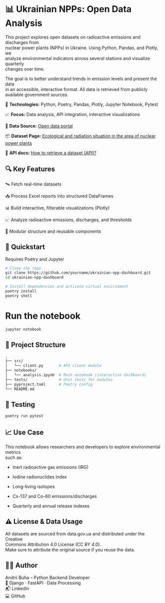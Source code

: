 # 📊 Ukrainian NPPs: Open Data Analysis 

This project explores open datasets on radioactive emissions and discharges from  
nuclear power plants (NPPs) in Ukraine. Using Python, Pandas, and Plotly, we  
analyze environmental indicators across several stations and visualize quarterly  
changes over time.

The goal is to better understand trends in emission levels and present the data  
in an accessible, interactive format. All data is retrieved from publicly  
available government sources.

🧪 **Technologies:** Python, Poetry, Pandas, Plotly, Jupyter Notebook, Pytest

📈 **Focus:** Data analysis, API integration, interactive visualizations 

📂 **Data Source:** [Open data portal][1]

📦 **Dataset Page:** [Ecological and radiation situation in the area of ​​nuclear power plants][2]

🔌 **API docs:** [How to retrieve a dataset (API)?][3]

[1]: https://data.gov.ua/en/

[2]: https://data.gov.ua/en/dataset/4a9d3d56-bd95-4c3e-97e7-1cdc7bcbd445/resource/d55eebcf-4660-4919-96b3-4894be5a6cda

[3]: https://data.gov.ua/pages/aboutuser2#:~:text=%D0%AF%D0%BA%C2%A0%D0%B7%D0%B0%D0%B1%D1%80%D0%B0%D1%82%D0%B8%20%D0%BD%D0%B0%D0%B1%D1%96%D1%80%20%D0%B4%D0%B0%D0%BD%D0%B8%D1%85%20(API)%3F

## 🔍 Key Features

🛰️ Fetch real-time datasets 

📥 Process Excel reports into structured DataFrames

📊 Build interactive, filterable visualizations (Plotly)

📈 Analyze radioactive emissions, discharges, and thresholds

🧩 Modular structure and reusable components


## 🚀 Quickstart

Requires Poetry and Jupyter

```bash
# Clone the repo
git clone https://github.com/yourname/ukrainian-npp-dashboard.git
cd ukrainian-npp-dashboard

# Install dependencies and activate virtual environment
poetry install
poetry shell
```
# Run the notebook

```bash
jupyter notebook
```

## 🧠 Project Structure

```bash
.
├── src/                 
│   └── client.py       # API client module
├── notebooks/
│   └── analysis.ipynb  # Main notebook (interactive dashboard)
├── tests/              # Unit tests for modules
├── pyproject.toml      # Poetry config
└── README.md
```

## 🧪 Testing

```bash
poetry run pytest
```

## 📈 Use Case

This notebook allows researchers and developers to explore environmental metrics  
such as:

* Inert radioactive gas emissions (IRG)

* Iodine radionuclides index

* Long-living isotopes

* Cs-137 and Co-60 emissions/discharges

* Quarterly and annual release indexes

## ⚠️ License & Data Usage

All datasets are sourced from data.gov.ua and distributed under the Creative  
Commons Attribution 4.0 License (CC BY 4.0).  
Make sure to attribute the original source if you reuse the data.  

## 👨‍💻 Author
Andrii Buha – Python Backend Developer  
🔧 Django · FastAPI · Data Processing  
📬 LinkedIn  
💻 GitHub  
